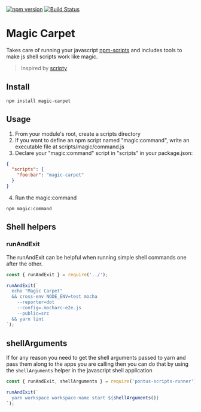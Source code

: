 [![npm version][npm-badge]][npm-link]
[![Build Status][travis-badge]][travis-link]

# Magic Carpet

Takes care of running your javascript [npm-scripts] and includes tools to make
js shell scripts work like magic.

> Inspired by [scripty]

## Install

```shell
npm install magic-carpet
```

## Usage

1. From your module's root, create a scripts directory
2. If you want to define an npm script named "magic:command", write an executable file at scripts/magic/command.js
3. Declare your "magic:command" script in "scripts" in your package.json:

```json
{
  "scripts": {
    "foo:bar": "magic-carpet"
  }
}
```

4. Run the magic:command

```shell
npm magic:command
```

## Shell helpers

### runAndExit

The runAndExit can be helpful when running simple shell commands one after the
other.

```js
const { runAndExit } = require('../');

runAndExit(`
  echo "Magic Carpet"
  && cross-env NODE_ENV=test mocha
    --reporter=dot
    --config=.mocharc-e2e.js
    --public=src
  && yarn lint
`);
```

## shellArguments

If for any reason you need to get the shell arguments passed to yarn and pass
them along to the apps you are calling then you can do that by using the
`shellArguments` helper in the javascript shell application

```js
const { runAndExit, shellArguments } = require('pontus-scripts-runner');

runAndExit(`
  yarn workspace workspace-name start ${shellArguments()}
`);
```

[npm-scripts]: https://docs.npmjs.com/misc/scripts
[scripty]: https://www.npmjs.com/package/scripty
[npm-badge]: https://badge.fury.io/js/magic-carpet.svg
[npm-link]: https://badge.fury.io/js/magic-carpet
[travis-badge]: https://travis-ci.org/agirorn/magic-carpet.svg?branch=master
[travis-link]: https://travis-ci.org/agirorn/magic-carpet
